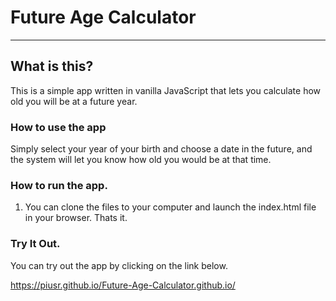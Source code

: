 # Future Age Calculator
---


## What is this?

This is a simple app written in vanilla JavaScript that lets you calculate how old you will be at a future year.


### How to use the app

Simply select your year of your birth and choose  a date in the future, and the system will let you know how old you would be at that time.


### How to run the app.

1. You can clone the files to your computer and launch the index.html file in your browser. Thats it.


### Try It Out.

You can try out the app by clicking on the link below.


https://piusr.github.io/Future-Age-Calculator.github.io/


